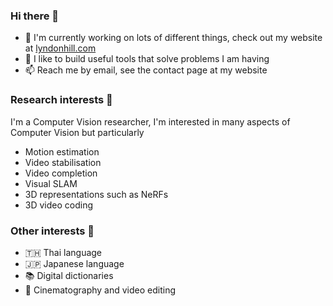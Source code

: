 ### Hi there 👋

- 🚀 I'm currently working on lots of different things, check out my website at [lyndonhill.com](http://lyndonhill.com)
- 🔧 I like to build useful tools that solve problems I am having
- 📫 Reach me by email, see the contact page at my website

### Research interests 🔭
I'm a Computer Vision researcher, I'm interested in many aspects of Computer Vision but particularly
- Motion estimation
- Video stabilisation
- Video completion
- Visual SLAM
- 3D representations such as NeRFs
- 3D video coding

### Other interests 🤔
- 🇹🇭 Thai language
- 🇯🇵 Japanese language
- 📚 Digital dictionaries
- 🎥 Cinematography and video editing

<!--
**mukoan/mukoan** is a ✨ _special_ ✨ repository because its `README.md` (this file) appears on your GitHub profile.

Here are some ideas to get you started:

- 🔭 I’m currently working on ...
- 🌱 I’m currently learning ...
- 👯 I’m looking to collaborate on ...
- 🤔 I’m looking for help with ...
- 💬 Ask me about ...
- 📫 How to reach me: ...
- 😄 Pronouns: ...
- ⚡ Fun fact: ...
-->
